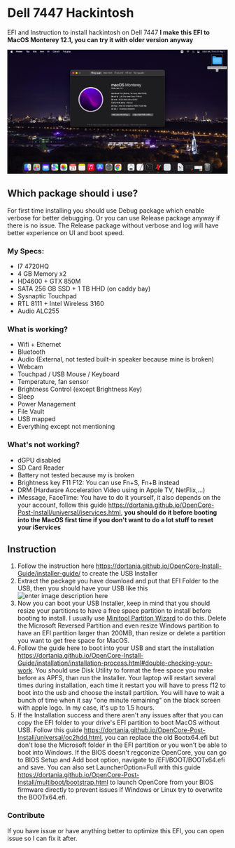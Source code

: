 
# Dell 7447 Hackintosh
EFI and Instruction to install hackintosh on Dell 7447
**I make this EFI to MacOS Monterey 12.1, you can try it with older version anyway**

![enter image description here](./img/screenshot-1.png)

## Which package should i use?
For first time installing you should use Debug package which enable verbose for better debugging. Or you can use Release package anyway if there is no issue. The Release package without verbose and log will have better experience on UI and boot speed.

### My Specs:

 - I7 4720HQ
 - 4 GB Memory x2
 - HD4600 + GTX 850M
 - SATA 256 GB SSD + 1 TB HHD (on caddy bay)
 - Sysnaptic Touchpad
 - RTL 8111 + Intel Wireless 3160
 - Audio ALC255
### What is working?
- Wifi + Ethernet
- Bluetooth
- Audio (External, not tested built-in speaker because mine is broken)
- Webcam
- Touchpad / USB Mouse / Keyboard
- Temperature, fan sensor
- Brightness Control (except Brightness Key)
- Sleep
- Power Management
- File Vault
- USB mapped
- Everything except not mentioning
### What's not working?
- dGPU disabled
- SD Card Reader
- Battery not tested because my is broken
- Brightness key F11 F12: You can use Fn+S, Fn+B instead
- DRM (Hardware Acceleration Video using in Apple TV, NetFlix,...)
- iMessage, FaceTime: You have to do it yourself, it also depends on the your account, follow this guide https://dortania.github.io/OpenCore-Post-Install/universal/iservices.html, **you should do it before booting into the MacOS first time if you don't want to do a lot stuff to reset your iServices**

## Instruction

 1. Follow the instruction here https://dortania.github.io/OpenCore-Install-Guide/installer-guide/ to create the USB Installer
 2. Extract the package you have download and put that EFI Folder to the USB, then you should have your USB like this ![enter image description here](https://dortania.github.io/OpenCore-Install-Guide/assets/img/com-efi-done.a6fb730e.png)
 3. Now you can boot your USB Installer, keep in mind that you should resize your partitions to have a free space partition to install before booting to install.
I usually use [Minitool Partiton Wizard](https://www.partitionwizard.com/free-partition-manager.html) to do this. Delete the Microsoft Reversed Partition and even resize Windows partition to have an EFI partition larger than 200MB, than resize or delete a partition you want to get free space for MacOS.
4. Follow the guide here to boot into your USB and start the installation https://dortania.github.io/OpenCore-Install-Guide/installation/installation-process.html#double-checking-your-work. You should use Disk Utility to format the free space you make before as APFS, than run the Installer.
Your laptop will restart several times during installation, each time it restart you will have to press f12 to boot into the usb and choose the install partition. You will have to wait a bunch of time when it say "one minute remaining" on the black screen with apple logo. In my case, it's up to 1.5 hours.
5. If the Installation success and there aren't any issues after that you can copy the EFI folder to your drive's EFI partition to boot MacOS without USB.
Follow this guide https://dortania.github.io/OpenCore-Post-Install/universal/oc2hdd.html, you can replace the old Bootx64.efi but don't lose the Microsoft folder in the EFI partition or you won't be able to boot into Windows.
If the BIOS doesn't regconize OpenCore, you can go to BIOS Setup and Add boot option, navigate to /EFI/BOOT/BOOTx64.efi and save.
You can also set LauncherOption=Full with this guide https://dortania.github.io/OpenCore-Post-Install/multiboot/bootstrap.html to launch OpenCore from your BIOS firmware directly to prevent issues if Windows or Linux try to overwrite the BOOTx64.efi.

### Contribute
If you have issue or have anything better to optimize this EFI, you can open issue so I can fix it after.

